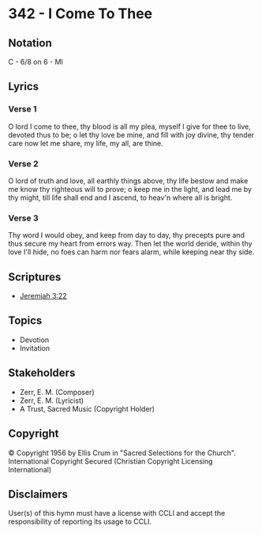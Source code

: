 # 342 - I Come To Thee

## Notation

C - 6/8 on 6 - MI

## Lyrics

### Verse 1

O lord I come to thee, thy blood is all my plea, myself I give for thee to live, devoted thus to be; o let thy love be mine, and fill with joy divine, thy tender care now let me share, my life, my all, are thine.

### Verse 2

O lord of truth and love, all earthly things above, thy life bestow and make me know thy righteous will to prove; o keep me in the light, and lead me by thy might, till life shall end and I ascend, to heav'n where all is bright.

### Verse 3

Thy word I would obey, and keep from day to day, thy precepts pure and thus secure my heart from errors way. Then let the world deride, within thy love I'll hide, no foes can harm nor fears alarm, while keeping near thy side.


## Scriptures

- [Jeremiah 3:22](https://www.biblegateway.com/passage/?search=Jeremiah%203%3A22)

## Topics

- Devotion
- Invitation

## Stakeholders

- Zerr, E. M. (Composer)
- Zerr, E. M. (Lyricist)
- A Trust, Sacred Music (Copyright Holder)

## Copyright

© Copyright 1956 by Ellis Crum in "Sacred Selections for the Church". International Copyright Secured
(Christian Copyright Licensing International)

## Disclaimers

User(s) of this hymn must have a license with CCLI and accept the responsibility of reporting its usage to CCLI.

